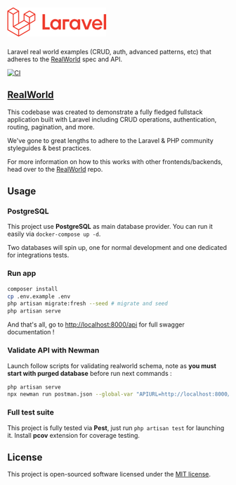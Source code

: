 # ![RealWorld Example App](logo.png)

Laravel real world examples (CRUD, auth, advanced patterns, etc) that adheres to the [RealWorld](https://github.com/gothinkster/realworld-example-apps) spec and API.

[![CI](https://concourse.okami101.io/api/v1/teams/main/pipelines/conduit-laravel/badge)](https://concourse.okami101.io/teams/main/pipelines/conduit-laravel)

## [RealWorld](https://github.com/gothinkster/realworld)

This codebase was created to demonstrate a fully fledged fullstack application built with Laravel including CRUD operations, authentication, routing, pagination, and more.

We've gone to great lengths to adhere to the Laravel & PHP community styleguides & best practices.

For more information on how to this works with other frontends/backends, head over to the [RealWorld](https://github.com/gothinkster/realworld) repo.

## Usage

### PostgreSQL

This project use **PostgreSQL** as main database provider. You can run it easily via `docker-compose up -d`.

Two databases will spin up, one for normal development and one dedicated for integrations tests.

### Run app

```sh
composer install
cp .env.example .env
php artisan migrate:fresh --seed # migrate and seed
php artisan serve
```

And that's all, go to <http://localhost:8000/api> for full swagger documentation !

### Validate API with Newman

Launch follow scripts for validating realworld schema, note as **you must start with purged database** before run next commands :

```sh
php artisan serve
npx newman run postman.json --global-var "APIURL=http://localhost:8000/api" --global-var="USERNAME=johndoe" --global-var="EMAIL=john.doe@example.com" --global-var="PASSWORD=password"
```

### Full test suite

This project is fully tested via **Pest**, just run `php artisan test` for launching it. Install **pcov** extension for coverage testing.

## License

This project is open-sourced software licensed under the [MIT license](https://adr1enbe4udou1n.mit-license.org).
